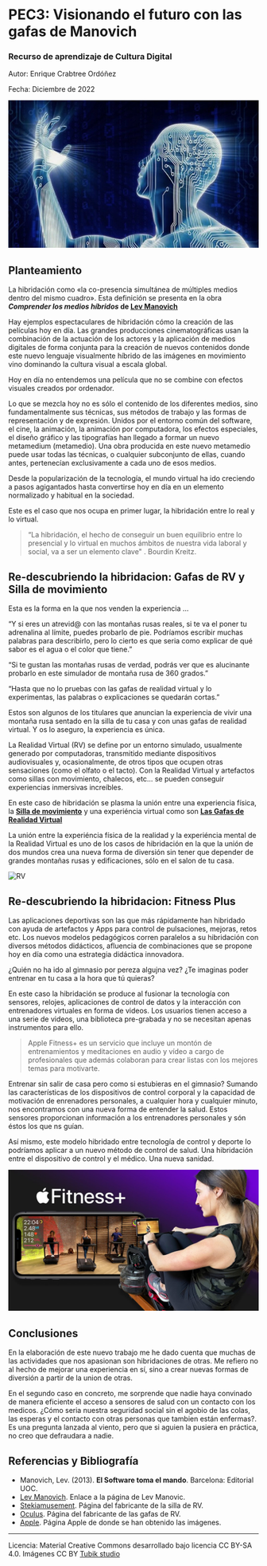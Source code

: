 # PEC3: Visionando el futuro con las gafas de Manovich 

### Recurso de aprendizaje de Cultura Digital 


Autor: Enrique Crabtree Ordóñez


Fecha: Diciembre de 2022

![Cultura Digital](https://github.com/KikeCrabtree/PEC3_Manovich_Reloaded/blob/main/inteligencia_artificial.png) 



## Planteamiento


La hibridación como «la co-presencia simultánea de múltiples medios dentro del mismo cuadro». Esta definición se presenta en la obra **_Comprender los medios híbridos_ de [Lev Manovich](http://manovich.net/)**

Hay ejemplos espectaculares de hibridación cómo la creación de las películas hoy en día. Las grandes producciones cinematográficas usan la combinación de la actuación de los actores y la aplicación de medios digitales de forma conjunta para la creación de nuevos contenidos donde este nuevo lenguaje visualmente híbrido de las imágenes en movimiento vino dominando la cultura visual a escala global.

Hoy en día no entendemos una película que no se combine con efectos visuales creados por ordenador.

Lo que se mezcla hoy no es sólo el contenido de los diferentes medios, sino fundamentalmente sus técnicas, sus métodos de trabajo y las formas de representación y de expresión. Unidos por el entorno común del software, el cine, la animación, la animación por computadora, los efectos especiales, el diseño gráfico y las tipografías han llegado a formar un nuevo metamedium (metamedio). Una obra producida en este nuevo metamedio puede usar todas las técnicas, o cualquier subconjunto de ellas, cuando antes, pertenecían exclusivamente a cada uno de esos medios.

Desde la popularización de la tecnología, el mundo virtual ha ido creciendo a pasos agigantados hasta convertirse hoy en día en un elemento normalizado y habitual en la sociedad.


Este es el caso que nos ocupa en primer lugar, la hibridación entre lo real y lo virtual.
> “La hibridación, el hecho de conseguir un buen equilibrio entre lo presencial y lo virtual en muchos ámbitos de nuestra vida laboral y social, va a ser un elemento clave" . Bourdin Kreitz.




## Re-descubriendo la hibridacion:  **Gafas de RV y Silla de movimiento**

Esta es la forma en la que nos venden la experiencia ...

“Y si eres un atrevid@ con las montañas rusas reales, si te va el poner tu adrenalina al límite, puedes probarlo de pie. Podríamos escribir muchas palabras para describirlo, pero lo cierto es que seria como explicar de qué sabor es el agua o el color que tiene.”

“Si te gustan las montañas rusas de verdad, podrás ver que es alucinante probarlo en este simulador de montaña rusa de 360 grados.”

“Hasta que no lo pruebas con las gafas de realidad virtual y lo experimentas, las palabras o explicaciones se quedarán cortas.”

Estos son algunos de los titulares que anuncian la experiencia de vivir una montaña rusa sentado en la silla de tu casa y con unas gafas de realidad virtual. Y os lo aseguro, la experiencia es única.

La Realidad Virtual (RV) se define por un entorno simulado, usualmente generado por computadoras,
transmitido mediante dispositivos audiovisuales y, ocasionalmente, de otros tipos que ocupen otras
sensaciones (como el olfato o el tacto). Con la Realidad Virtual y artefactos como sillas con movimiento, chalecos, etc... se pueden conseguir experiencias inmersivas increíbles.

En este caso de hibridación se plasma la unión entre una experiencia física, la **[Silla de movimiento](https://www.stekiamusement.com/es/silla-de-movimiento-vr-360)** y una experiéncia virtual como son **[Las Gafas de Realidad Virtual](https://www.oculus.com/experiences/quest/?locale=es_ES)**

La unión entre la experiéncia física de la realidad y la experiéncia mental de la Realidad Virtual es uno de los casos de hibridación en la que la unión de dos mundos crea una nueva forma de diversión sin tener que depender de grandes montañas rusas y edificaciones, sólo en el salon de tu casa.

![RV](https://www.xd-cinema.com/wp-content/uploads/2021/01/360-vr-flight-simulator.jpg)



## Re-descubriendo la hibridacion:  **Fitness Plus**

Las aplicaciones deportivas son las que más rápidamente han hibridado con ayuda de artefactos y Apps para control de pulsaciones, mejoras, retos etc.
Los nuevos modelos pedagógicos corren paralelos a su hibridación con diversos métodos didácticos, afluencia de combinaciones que se propone hoy en día como una estrategia didáctica innovadora.

¿Quién no ha ido al gimnasio por pereza algujna vez? ¿Te imaginas poder entrenar en tu casa a la hora que tú quieras?

En este caso la hibridación se produce al fusionar la tecnología con sensores, relojes, aplicaciones de control de datos y la interacción con entrenadores virtuales en forma de videos. Los usuarios tienen acceso a una serie de videos, una biblioteca pre-grabada y no se necesitan apenas instrumentos para ello.

> Apple Fitness+ es un servicio que incluye un montón de entrenamientos y meditaciones en audio y vídeo a cargo de profesionales que además colaboran para crear listas con los mejores temas para motivarte.

Entrenar sin salir de casa pero como si estubieras en el gimnasio? Sumando las características de los dispositivos de control corporal y la capacidad de motivación de enrenadores personales, a cualquier hora y cualquier minuto, nos encontramos con una nueva forma de entender la salud.
Estos sensores proporcionan información a los entrenadores personales y són éstos los que ns guían. 

Así mismo, este modelo hibridado entre tecnología de control y deporte lo podríamos aplicar a un nuevo método de control de salud. Una hibridación entre el dispositivo de control y el médico. Una nueva sanidad.



![Fitness plus](https://github.com/KikeCrabtree/PEC3_Manovich_Reloaded/blob/main/fitness4.jpeg)

## Conclusiones

En la elaboración de este nuevo trabajo me he dado cuenta que muchas de las actividades que nos apasionan son hibridaciones de otras. Me refiero no al hecho de mejorar una experiencia en sí, sino a crear nuevas formas de diversión a partir de la union de otras.

En el segundo caso en concreto, me sorprende que nadie haya convinado de manera eficiente el acceso a sensores de salud con un contacto con los medicos. ¿Cómo seria nuestra seguridad social sin el agobio de las colas, las esperas y el contacto con otras personas que tambien están enfermas?. Es una pregunta lanzada al viento, pero que si aguien la pusiera en práctica, no creo que defraudara a nadie.

## Referencias y Bibliografía

* Manovich, Lev. (2013). **El Software toma el mando**. Barcelona: Editorial UOC. 
* [Lev Manovich](http://manovich.net/). Enlace a la página de Lev Manovic.
* [Stekiamusement](https://www.stekiamusement.com/es/silla-de-movimiento-vr-360). Página del fabricante de la silla de RV.
* [Oculus](https://www.oculus.com/experiences/quest/?locale=es_ES). Página del fabricante de las gafas de RV.
* [Apple](https://www.apple.com/es/). Página Apple de donde se han obtenido las imágenes.
----

Licencia: Material Creative Commons desarrollado bajo licencia CC BY-SA 4.0. Imágenes CC BY [Tubik studio](https://blog.tubikstudio.com/how-to-create-original-flat-illustrations-designers-tips/) 
